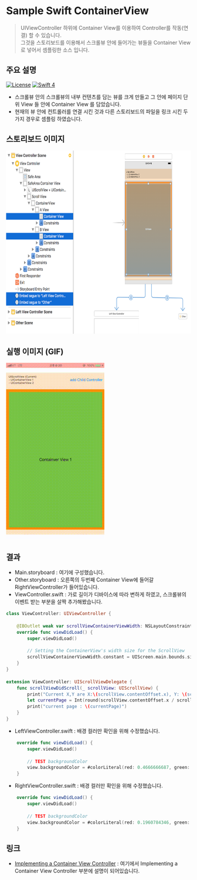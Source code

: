 # Sample Swift ContainerView
> UIViewController 하위에 Container View를 이용하여 Controller를 작동(연결) 할 수 있습니다.  <br />
그것을 스토리보드를 이용해서 스크롤뷰 안에 들어가는 뷰들을 Container View로 넣어서 셈플링한 소스 입니다.

## 주요 설명
[![License](http://img.shields.io/badge/License-MIT-green.svg?style=flat)](https://github.com/clintjang/sample-ios-timer/blob/master/LICENSE) [![Swift 4](https://img.shields.io/badge/swift-4.1-orange.svg?style=flat)](https://swift.org) 
- 스크롤뷰 안의 스크롤뷰의 내부 컨텐츠를 담는 뷰를 크게 만들고 그 안에 페이지 단위 View 들 안에 Container View 를 담았습니다.
- 현재의 뷰 안에 컨트롤러를 연결 시킨 것과 다른 스토리보드의 파일을 링크 시킨 두가지 경우로 셈플링 하였습니다.

## 스토리보드 이미지
<img width="739" height="499" src="/Image/image_storyboard_00.png"></img>

## 실행 이미지 (GIF)
<img width="268" height="480" src="/Image/resultForImage.gif"></img>

## 결과
- Main.storyboard : 여기에 구성했습니다.
- Other.storyboard : 오른쪽의 두번째 Container View에 들어갈 RightViewController가 들어있습니다.
- ViewController.swift : 가로 길이가 디바이스에 따라 변하게 하였고, 스크롤뷰의 이벤트 받는 부분을 살짝 추가해봤습니다. 
```swift 
class ViewController: UIViewController {

    @IBOutlet weak var scrollViewContainerViewWidth: NSLayoutConstraint!
    override func viewDidLoad() {
        super.viewDidLoad()
        
        // Setting the ContainerView's width size for the ScrollView
        scrollViewContainerViewWidth.constant = UIScreen.main.bounds.size.width * 2
    }
}

extension ViewController: UIScrollViewDelegate {
    func scrollViewDidScroll(_ scrollView: UIScrollView) {
        print("Current X,Y are X:\(scrollView.contentOffset.x), Y: \(scrollView.contentOffset.y)")
        let currentPage = Int(round(scrollView.contentOffset.x / scrollView.frame.size.width))
        print("current page : \(currentPage)")
    }
}
```
- LeftViewController.swift : 배경 컬러만 확인을 위해 수정했습니다.
```swift
	override func viewDidLoad() {
        super.viewDidLoad()
        
        // TEST backgroundColor
        view.backgroundColor = #colorLiteral(red: 0.4666666687, green: 0.7647058964, blue: 0.2666666806, alpha: 1)
    }
```

- RightViewController.swift : 배경 컬러만 확인을 위해 수정했습니다.
```swift
    override func viewDidLoad() {
        super.viewDidLoad()
        
        // TEST backgroundColor
        view.backgroundColor = #colorLiteral(red: 0.1960784346, green: 0.3411764801, blue: 0.1019607857, alpha: 1)
    }
```

## 링크
- [Implementing a Container View Controller](https://developer.apple.com/documentation/uikit/uiviewcontroller) : 여기에서 Implementing a Container View Controller 부분에 설명이 되어있습니다.